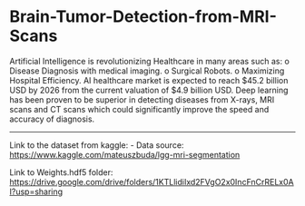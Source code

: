 # Brain-Tumor-Detection-from-MRI-Scans
Artificial Intelligence is revolutionizing Healthcare in many areas such as:
  o Disease Diagnosis with medical imaging. 
  o Surgical Robots. 
  o Maximizing Hospital Efficiency.
AI healthcare market is expected to reach $45.2 billion USD by 2026 from the current valuation of $4.9 billion USD. 
Deep learning has been proven to be superior in detecting diseases from X-rays, MRI scans and CT scans which could significantly improve the speed and accuracy of diagnosis.


_________________________________________________________

Link to the dataset from kaggle: - Data source: https://www.kaggle.com/mateuszbuda/lgg-mri-segmentation

Link to Weights.hdf5 folder: https://drive.google.com/drive/folders/1KTLlidiIxd2FVgO2x0IncFnCrRELx0AI?usp=sharing
